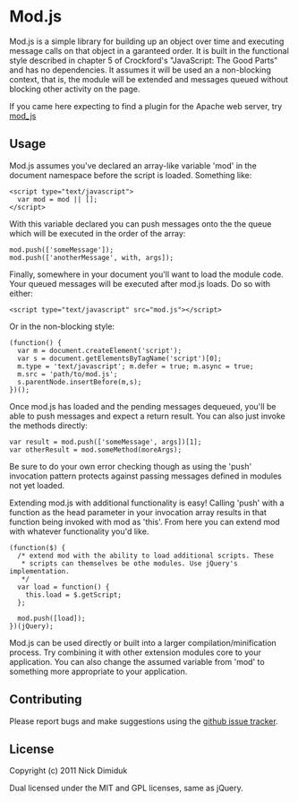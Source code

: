 # Mod.js

Mod.js is a simple library for building up an object over time and executing
message calls on that object in a garanteed order. It is built in the
functional style described in chapter 5 of Crockford's "JavaScript: The Good
Parts" and has no dependencies. It assumes it will be used an a non-blocking
context, that is, the module will be extended and messages queued without
blocking other activity on the page.

If you came here expecting to find a plugin for the Apache web server, try
[mod_js](http://www.modjs.org/)

## Usage

Mod.js assumes you've declared an array-like variable 'mod' in the document
namespace before the script is loaded. Something like:

    <script type="text/javascript">
      var mod = mod || [];
    </script>

With this variable declared you can push messages onto the the queue which will
be executed in the order of the array:

    mod.push(['someMessage']);
    mod.push(['anotherMessage', with, args]);

Finally, somewhere in your document you'll want to load the module code. Your
queued messages will be executed after mod.js loads. Do so with either:

    <script type="text/javascript" src="mod.js"></script>

Or in the non-blocking style:

    (function() {
      var m = document.createElement('script');
      var s = document.getElementsByTagName('script')[0];
      m.type = 'text/javascript'; m.defer = true; m.async = true;
      m.src = 'path/to/mod.js';
      s.parentNode.insertBefore(m,s);
    })();

Once mod.js has loaded and the pending messages dequeued, you'll be able to push
messages and expect a return result. You can also just invoke the methods
directly:

    var result = mod.push(['someMessage', args])[1];
    var otherResult = mod.someMethod(moreArgs);

Be sure to do your own error checking though as using the 'push' invocation
pattern protects against passing messages defined in modules not yet loaded.

Extending mod.js with additional functionality is easy! Calling 'push' with a
function as the head parameter in your invocation array results in that function
being invoked with mod as 'this'. From here you can extend mod with whatever
functionality you'd like.

    (function($) {
      /* extend mod with the ability to load additional scripts. These
       * scripts can themselves be othe modules. Use jQuery's implementation.
       */
      var load = function() {
        this.load = $.getScript;
      };

      mod.push([load]);
    })(jQuery);

Mod.js can be used directly or built into a larger compilation/minification process. Try combining it with other extension modules core to your application. You can also change the assumed variable from 'mod' to something more appropriate to your application.

## Contributing

Please report bugs and make suggestions using the [github issue tracker](https://github.com/ndimiduk/mod.js/issues).

## License

Copyright (c) 2011 Nick Dimiduk

Dual licensed under the MIT and GPL licenses, same as jQuery.
